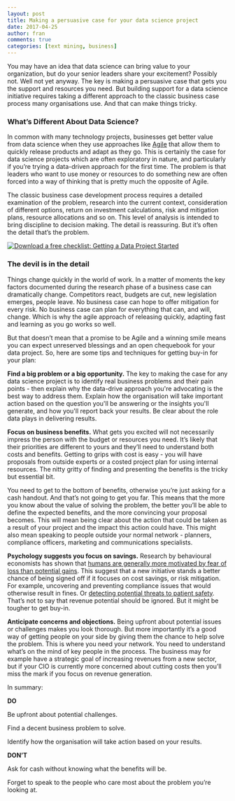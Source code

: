 ```yaml
---
layout: post
title: Making a persuasive case for your data science project
date: 2017-04-25
author: fran
comments: true
categories: [text mining, business]
---
```


You may have an idea that data science can bring value to your organization, but do your senior leaders share your excitement?  Possibly not. Well not yet anyway. The key is making a persuasive case that gets you the support and resources you need. But building support for a data science initiative requires taking a different approach to the classic business case process many organisations use. And that can make things tricky.  

<!--more-->

### What’s Different About Data Science?

In common with many technology projects, businesses get better value from data science when they use approaches like [Agile](http://www.agilenutshell.com/what_is_agile) that allow them to quickly release products and adapt as they go. This is certainly the case for data science projects which are often exploratory in nature, and particularly if you’re trying a data-driven approach for the first time. The problem is that leaders who want to use money or resources to do something new are often forced into a way of thinking that is pretty much the opposite of Agile.

The classic business case development process requires a detailed examination of the problem, research into the current context, consideration of different options, return on investment calculations, risk and mitigation plans, resource allocations and so on. This level of analysis is intended to bring discipline to decision making. The detail is reassuring.  But it’s often the detail that’s the problem.  

<!--HubSpot Call-to-Action Code --><span class="hs-cta-wrapper" id="hs-cta-wrapper-2d5848d9-00d4-4807-8040-ee03471d6f27"><span class="hs-cta-node hs-cta-2d5848d9-00d4-4807-8040-ee03471d6f27" id="hs-cta-2d5848d9-00d4-4807-8040-ee03471d6f27"><!--[if lte IE 8]><div id="hs-cta-ie-element"></div><![endif]--><a href="https://cta-redirect.hubspot.com/cta/redirect/3461032/2d5848d9-00d4-4807-8040-ee03471d6f27"  target="_blank" ><img class="hs-cta-img" id="hs-cta-img-2d5848d9-00d4-4807-8040-ee03471d6f27" style="border-width:0px;" src="https://no-cache.hubspot.com/cta/default/3461032/2d5848d9-00d4-4807-8040-ee03471d6f27.png"  alt="Download a free checklist: Getting a Data Project Started"/></a><!-- end HubSpot Call-to-Action Code -->

### The devil is in the detail

Things change quickly in the world of work. In a matter of moments the key factors documented during the research phase of a business case can dramatically change. Competitors react, budgets are cut, new legislation emerges, people leave. No business case can hope to offer mitigation for every risk. No business case can plan for everything that can, and will, change.  Which is why the agile approach of releasing quickly, adapting fast and learning as you go works so well.  

But that doesn’t mean that a promise to be Agile and a winning smile means you can expect unreserved blessings and an open chequebook for your data project. So, here are some tips and techniques for getting buy-in for your plan:

**Find a big problem or a big opportunity.** The key to making the case for any data science project is to identify real business problems and their pain points - then explain why the data-drive approach you're advocating is the best way to address them. Explain how the organisation will take important action based on the question you'll be answering or the insights you'll generate, and how you'll report back your results. Be clear about the role data plays in delivering results.

**Focus on business benefits.** What gets you excited will not necessarily impress the person with the budget or resources you need.  It’s likely that their priorities are different to yours and they’ll need to understand both costs and benefits.  Getting to grips with cost is easy - you will have proposals from outside experts or a costed project plan for using internal resources.  The nitty gritty of finding and presenting the benefits is the tricky but essential bit.  

You need to get to the bottom of benefits, otherwise you’re just asking for a cash handout.  And that’s not going to get you far.  This means that the more you know about the value of solving the problem, the better you’ll be able to define the expected benefits, and the more convincing your proposal becomes. This will mean being clear about the action that could be taken as a result of your project and the impact this action could have. This might also mean speaking to people outside your normal network - planners, compliance officers, marketing and communications specialists.

**Psychology suggests you focus on savings.** Research by behavioural economists has shown that [humans are generally more motivated by fear of loss than potential gains](https://en.wikipedia.org/wiki/Loss_aversion). This suggest that a new initiative stands a better chance of being signed off if it focuses on cost savings, or risk mitigation. For example, uncovering and preventing compliance issues that would otherwise result in fines.  Or [detecting potential threats to patient safety](http://www.mastodonc.com/casestudies/nhs/).  That’s not to say that revenue potential should be ignored. But it might be tougher to get buy-in.

**Anticipate concerns and objections.** Being upfront about potential issues or challenges makes you look thorough. But more importantly it’s a good way of getting people on your side by giving them the chance to help solve the problem. This is where you need your network. You need to understand what’s on the mind of key people in the process. The business may for example have a strategic goal of increasing revenues from a new sector, but if your CIO is currently more concerned about cutting costs then you’ll miss the mark if you focus on revenue generation. 

In summary:

**DO**

Be upfront about potential challenges.

Find a decent business problem to solve.

Identify how the organisation will take action based on your results.

**DON’T**

Ask for cash without knowing what the benefits will be.

Forget to speak to the people who care most about the problem you’re looking at.


